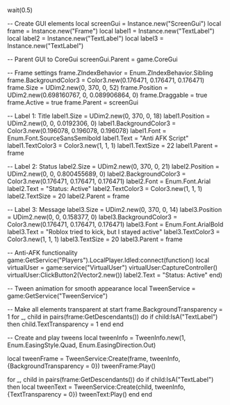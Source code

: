 wait(0.5)

-- Create GUI elements
local screenGui = Instance.new("ScreenGui")
local frame = Instance.new("Frame")
local label1 = Instance.new("TextLabel")
local label2 = Instance.new("TextLabel")
local label3 = Instance.new("TextLabel")

-- Parent GUI to CoreGui
screenGui.Parent = game.CoreGui

-- Frame settings
frame.ZIndexBehavior = Enum.ZIndexBehavior.Sibling
frame.BackgroundColor3 = Color3.new(0.176471, 0.176471, 0.176471)
frame.Size = UDim2.new(0, 370, 0, 52)
frame.Position = UDim2.new(0.698160767, 0, 0.089906864, 0)
frame.Draggable = true
frame.Active = true
frame.Parent = screenGui

-- Label 1: Title
label1.Size = UDim2.new(0, 370, 0, 18)
label1.Position = UDim2.new(0, 0, 0.0192306, 0)
label1.BackgroundColor3 = Color3.new(0.196078, 0.196078, 0.196078)
label1.Font = Enum.Font.SourceSansSemibold
label1.Text = "Anti AFK Script"
label1.TextColor3 = Color3.new(1, 1, 1)
label1.TextSize = 22
label1.Parent = frame

-- Label 2: Status
label2.Size = UDim2.new(0, 370, 0, 21)
label2.Position = UDim2.new(0, 0, 0.800455689, 0)
label2.BackgroundColor3 = Color3.new(0.176471, 0.176471, 0.176471)
label2.Font = Enum.Font.Arial
label2.Text = "Status: Active"
label2.TextColor3 = Color3.new(1, 1, 1)
label2.TextSize = 20
label2.Parent = frame

-- Label 3: Message
label3.Size = UDim2.new(0, 370, 0, 14)
label3.Position = UDim2.new(0, 0, 0.158377, 0)
label3.BackgroundColor3 = Color3.new(0.176471, 0.176471, 0.176471)
label3.Font = Enum.Font.ArialBold
label3.Text = "Roblox tried to kick, but I stayed active"
label3.TextColor3 = Color3.new(1, 1, 1)
label3.TextSize = 20
label3.Parent = frame

-- Anti-AFK functionality
game:GetService("Players").LocalPlayer.Idled:connect(function()
	local virtualUser = game:service("VirtualUser")
	virtualUser:CaptureController()
	virtualUser:ClickButton2(Vector2.new())
	label2.Text = "Status: Active"
end)

-- Tween animation for smooth appearance
local TweenService = game:GetService("TweenService")

-- Make all elements transparent at start
frame.BackgroundTransparency = 1
for _, child in pairs(frame:GetDescendants()) do
	if child:IsA("TextLabel") then
		child.TextTransparency = 1
	end
end

-- Create and play tweens
local tweenInfo = TweenInfo.new(1, Enum.EasingStyle.Quad, Enum.EasingDirection.Out)

local tweenFrame = TweenService:Create(frame, tweenInfo, {BackgroundTransparency = 0})
tweenFrame:Play()

for _, child in pairs(frame:GetDescendants()) do
	if child:IsA("TextLabel") then
		local tweenText = TweenService:Create(child, tweenInfo, {TextTransparency = 0})
		tweenText:Play()
	end
end
